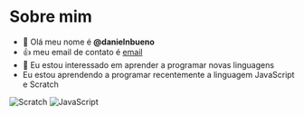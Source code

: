 # Sobre mim
- 👋 Olá meu nome é **@danielnbueno**
- :+1: meu email de contato é [email](daniel.neves.bueno@escola.pr.gov.br)
- 🌱 Eu estou interessado em aprender a programar novas linguagens
-  Eu estou aprendendo a programar recentemente a linguagem JavaScript e Scratch

![Scratch](https://img.shields.io/badge/Scratch-4D97FF?style=for-the-badge&logo=Scratch&logoColor=white)
![JavaScript](https://img.shieds.io/badge/JavaScrit-323330?style=for-the-badge&logo=javascript&logoColor=F7DF1E)


